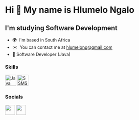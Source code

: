 Hi 👋 My name is Hlumelo Ngalo
==============================

I'm studying Software Development
---------------------------------

* 🌍  I'm based in South Africa
* ✉️  You can contact me at [hlumelong@gmail.com](mailto:hlumelong@gmail.com)
* 🧠 Software Developer (Java)

### Skills

<p align="left">
<a href="https://www.oracle.com/java/" target="_blank" rel="noreferrer"><img src="https://raw.githubusercontent.com/danielcranney/readme-generator/main/public/icons/skills/java-colored.svg" width="36" height="36" alt="Java" /></a>
<a href="https://www.microsoft.com/en-us/sql-server/" target="_blank" rel="noreferrer"><img src="https://d1jnx9ba8s6j9r.cloudfront.net/blog/wp-content/uploads/2019/10/logo.png" width="36" height="36" alt="SSMS" /></a>
</p>


### Socials

<p align="left"> <a href="https://www.github.com/Hlxmelo" target="_blank" rel="noreferrer"><img src="https://raw.githubusercontent.com/danielcranney/readme-generator/main/public/icons/socials/github.svg" width="32" height="32" /></a> <a href="https://www.linkedin.com/in/HlumeloNgalo" target="_blank" rel="noreferrer"><img src="https://raw.githubusercontent.com/danielcranney/readme-generator/main/public/icons/socials/linkedin.svg" width="32" height="32" /></a></p>
